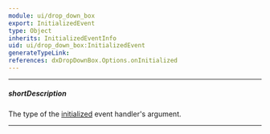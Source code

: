 ```yaml
---
module: ui/drop_down_box
export: InitializedEvent
type: Object
inherits: InitializedEventInfo
uid: ui/drop_down_box:InitializedEvent
generateTypeLink: 
references: dxDropDownBox.Options.onInitialized
---
```

---
##### shortDescription
The type of the [initialized]({basewidgetpath}/Events/#initialized) event handler's argument.

---
<!-- Description goes here -->